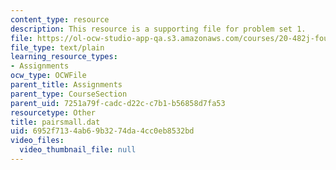 ```yaml
---
content_type: resource
description: This resource is a supporting file for problem set 1.
file: https://ol-ocw-studio-app-qa.s3.amazonaws.com/courses/20-482j-foundations-of-algorithms-and-computational-techniques-in-systems-biology-spring-2006/6952f7134ab69b3274da4cc0eb8532bd_pairsmall.dat
file_type: text/plain
learning_resource_types:
- Assignments
ocw_type: OCWFile
parent_title: Assignments
parent_type: CourseSection
parent_uid: 7251a79f-cadc-d22c-c7b1-b56858d7fa53
resourcetype: Other
title: pairsmall.dat
uid: 6952f713-4ab6-9b32-74da-4cc0eb8532bd
video_files:
  video_thumbnail_file: null
---
```

